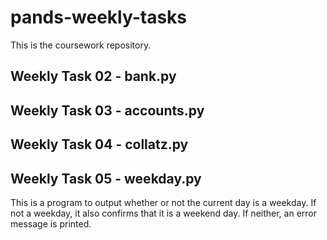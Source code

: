 # pands-weekly-tasks
This is the coursework repository.

## Weekly Task 02 - bank.py

## Weekly Task 03 - accounts.py

## Weekly Task 04 - collatz.py

## Weekly Task 05 - weekday.py
This is a program to output whether or not the current day is a weekday.
If not a weekday, it also confirms that it is a weekend day.
If neither, an error message is printed.
